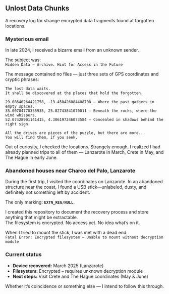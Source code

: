 ## Unlost Data Chunks
A recovery log for strange encrypted data fragments found at forgotten locations.

### Mysterious email
In late 2024, I received a bizarre email from an unknown sender.

The subject was:  
`Hidden Data – Archive. Hint for Access in the Future`

The message contained no files — just three sets of GPS coordinates and cryptic phrases:
```
The lost data waits.  
It shall be discovered at the places that hold the forgotten.

29.08640264421758, -13.450426084408708 – Where the past gathers in empty spaces.
35.00784770355935, 25.82743841070011 – Beneath the rocks, where the wind whispers.
52.07428901141415, 4.306197246073584 – Concealed in shadows behind the right sign.

All the drives are pieces of the puzzle, but there are more...  
You will find them, if you seek.
```

Out of curiosity, I checked the locations. Strangely enough, I realized I had already planned trips to all of them —
Lanzarote in March, Crete in May, and The Hague in early June.

### Abandoned houses near Charco del Palo, Lanzarote
During the first trip, I visited the coordinates on Lanzarote. In an abandoned structure near the coast, I found a USB
stick—unlabeled, dusty, and definitely not something left by accident.

The only marking: **`EXTN_REG/NULL`**.

I created this repository to document the recovery process and store anything that might be extractable.  
The filesystem is encrypted. No access yet. No idea what’s on it.

When I tried to mount the stick, I was met with a dead end:  
`Fatal Error: Encrypted filesystem – Unable to mount without decryption module`

### Current status
- **Device recovered:** March 2025 (Lanzarote)
- **Filesystem:** Encrypted – requires unknown decryption module
- **Next steps:** Visit Crete and The Hague coordinates (May & June)

Whether it’s coincidence or something else — I intend to follow this through.